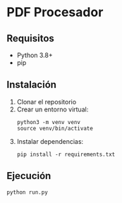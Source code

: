 # PDF Procesador

## Requisitos
- Python 3.8+
- pip

## Instalación
1. Clonar el repositorio
2. Crear un entorno virtual:
   ```
   python3 -m venv venv
   source venv/bin/activate
   ```
3. Instalar dependencias:
   ```
   pip install -r requirements.txt
   ```

## Ejecución
```
python run.py
```

